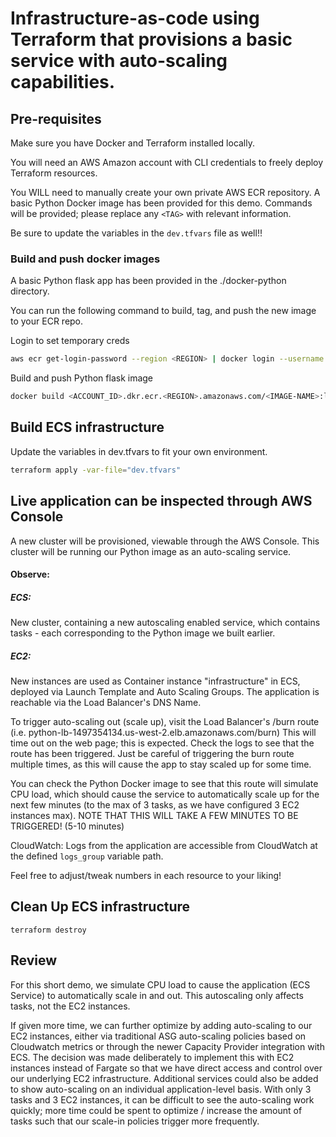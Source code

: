 # Infrastructure-as-code using Terraform that provisions a basic service with auto-scaling capabilities.

## Pre-requisites
Make sure you have Docker and Terraform installed locally.

You will need an AWS Amazon account with CLI credentials to freely deploy Terraform resources.

You WILL need to manually create your own private AWS ECR repository. A basic Python Docker image has been provided for this demo.
Commands will be provided; please replace any ```<TAG>``` with relevant information.

Be sure to update the variables in the `dev.tfvars` file as well!!

### Build and push docker images
A basic Python flask app has been provided in the ./docker-python directory. 

You can run the following command to build, tag, and push the new image to your ECR repo.

Login to set temporary creds
```bash
aws ecr get-login-password --region <REGION> | docker login --username AWS --password-stdin <ACCOUNT_ID>.dkr.ecr.<REGION>.amazonaws.com
```
Build and push Python flask image
```bash
docker build <ACCOUNT_ID>.dkr.ecr.<REGION>.amazonaws.com/<IMAGE-NAME>:latest --push ./
```

## Build ECS infrastructure

Update the variables in dev.tfvars to fit your own environment.

```bash
terraform apply -var-file="dev.tfvars"
```

## Live application can be inspected through AWS Console
A new cluster will be provisioned, viewable through the AWS Console. This cluster will be running our Python image as an auto-scaling service.

#### Observe: 
##### ECS: 
New cluster, containing a new autoscaling enabled service, which contains tasks - each corresponding to the Python image we built earlier.

##### EC2: 
New instances are used as Container instance "infrastructure" in ECS, deployed via Launch Template and Auto Scaling Groups.
The application is reachable via the Load Balancer's DNS Name. 

To trigger auto-scaling out (scale up), visit the Load Balancer's /burn route (i.e. python-lb-1497354134.us-west-2.elb.amazonaws.com/burn) This will time out on the web page; this is expected. Check the logs to see that the route has been triggered. Just be careful of triggering the burn route multiple times, as this will cause the app to stay scaled up for some time.

You can check the Python Docker image to see that this route will simulate CPU load, which should cause the service to automatically scale up for the next few minutes (to the max of 3 tasks, as we have configured 3 EC2 instances max). NOTE THAT THIS WILL TAKE A FEW MINUTES TO BE TRIGGERED! (5-10 minutes)

CloudWatch: Logs from the application are accessible from CloudWatch at the defined `logs_group` variable path.

Feel free to adjust/tweak numbers in each resource to your liking!

## Clean Up ECS infrastructure
```
terraform destroy
```

## Review
For this short demo, we simulate CPU load to cause the application (ECS Service) to automatically scale in and out. This autoscaling only affects tasks, not the EC2 instances.



If given more time, we can further optimize by adding auto-scaling to our EC2 instances, either via traditional ASG auto-scaling policies based on Cloudwatch metrics or through the newer Capacity Provider integration with ECS. The decision was made deliberately to implement this with EC2 instances instead of Fargate so that we have direct access and control over our underlying EC2 infrastructure. Additional services could also be added to show auto-scaling on an individual application-level basis. With only 3 tasks and 3 EC2 instances, it can be difficult to see the auto-scaling work quickly; more time could be spent to optimize / increase the amount of tasks such that our scale-in policies trigger more frequently.
